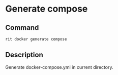 # Generate compose

## Command

```bash
rit docker generate compose
```

## Description

Generate docker-compose.yml in current directory.
